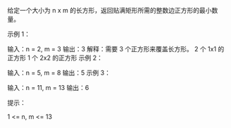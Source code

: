 给定一个大小为 n x m 的长方形，返回贴满矩形所需的整数边正方形的最小数量。

示例 1：

输入：n = 2, m = 3
输出：3
解释：需要 3 个正方形来覆盖长方形。
2 个 1x1 的正方形
1 个 2x2 的正方形
示例 2：

输入：n = 5, m = 8
输出：5
示例 3：

输入：n = 11, m = 13
输出：6

提示：

1 <= n, m <= 13
